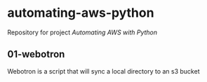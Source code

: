 # automating-aws-python

Repository for project *Automating AWS with Python*

## 01-webotron
Webotron is a script that will sync a local directory to an s3 bucket
